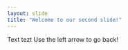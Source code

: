 ```yaml
---
layout: slide
title: "Welcome to our second slide!"
---
```

Text tezt
Use the left arrow to go back!
